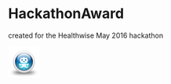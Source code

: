 # HackathonAward

created for the Healthwise May 2016 hackathon



![alt text](https://raw.githubusercontent.com/antfriend/HackathonAward/master/robot.png "Candy Robot Heart")
